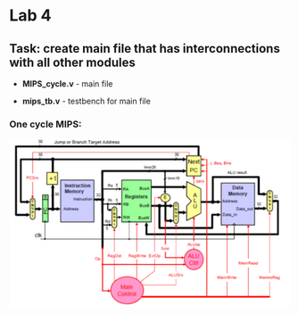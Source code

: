 # Lab 4

## Task: create main file that has interconnections with all other modules

- **MIPS_cycle.v** - main file

- **mips_tb.v**    - testbench for main file

### One cycle MIPS:
![alt text][mips]

[mips]: https://github.com/NinjaInFog/MIPS_labs/blob/master/lab3/Control.png "One cycle MIPS"
